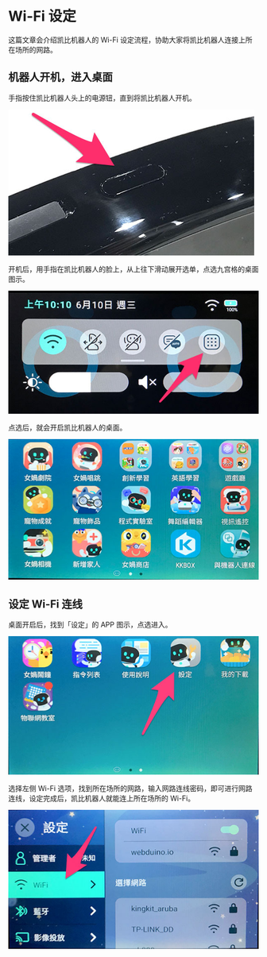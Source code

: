 # Wi-Fi 设定

这篇文章会介绍凯比机器人的 Wi-Fi 设定流程，协助大家将凯比机器人连接上所在场所的网路。

## 机器人开机，进入桌面

手指按住凯比机器人头上的电源钮，直到将凯比机器人开机。

![凯比物联网教室 - Wi-Fi 设定](../../../../media/zh-cn/kebbi/setting/wifi-01.jpg)

开机后，用手指在凯比机器人的脸上，从上往下滑动展开选单，点选九宫格的桌面图示。

![凯比物联网教室 - Wi-Fi 设定](../../../../media/zh-cn/kebbi/setting/wifi-02.jpg)

点选后，就会开启凯比机器人的桌面。

![凯比物联网教室 - Wi-Fi 设定](../../../../media/zh-cn/kebbi/setting/wifi-03.jpg)

## 设定 Wi-Fi 连线

桌面开启后，找到「设定」的 APP 图示，点选进入。

![凯比物联网教室 - Wi-Fi 设定](../../../../media/zh-cn/kebbi/setting/wifi-04.jpg)

选择左侧 Wi-Fi 选项，找到所在场所的网路，输入网路连线密码，即可进行网路连线，设定完成后，凯比机器人就能连上所在场所的 Wi-Fi。

![凯比物联网教室 - Wi-Fi 设定](../../../../media/zh-cn/kebbi/setting/wifi-05.jpg)